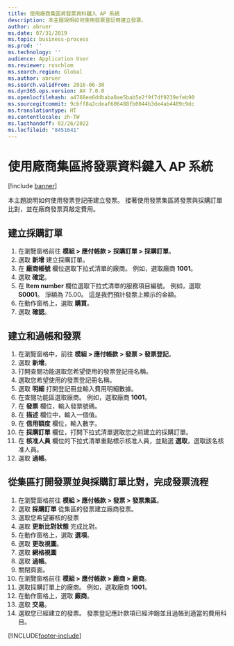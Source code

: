```yaml
---
title: 使用廠商集區將發票資料鍵入 AP 系統
description: 本主題說明如何使用發票登記冊建立發票。
author: abruer
ms.date: 07/31/2019
ms.topic: business-process
ms.prod: ''
ms.technology: ''
audience: Application User
ms.reviewer: roschlom
ms.search.region: Global
ms.author: abruer
ms.search.validFrom: 2016-06-30
ms.dyn365.ops.version: AX 7.0.0
ms.openlocfilehash: a4768ee6ddbaba8ae5bab5e2f9f7df9239efeb90
ms.sourcegitcommit: 9cbff8a2cdeaf606488fb0044b3de4ab4409c9dc
ms.translationtype: HT
ms.contentlocale: zh-TW
ms.lasthandoff: 02/26/2022
ms.locfileid: "8451641"
---
```

# <a name="key-invoice-data-into-the-ap-system-using-invoice-pool"></a>使用廠商集區將發票資料鍵入 AP 系統

[!include [banner](../../includes/banner.md)]

本主題說明如何使用發票登記冊建立發票。 接著使用發票集區將發票與採購訂單比對，並在廠商發票頁敲定費用。


## <a name="create-a-purchase-order"></a>建立採購訂單
1. 在瀏覽窗格前往 **模組 > 應付帳款 > 採購訂單 > 採購訂單**。
2. 選取 **新增** 建立採購訂單。
3. 在 **廠商帳號** 欄位選取下拉式清單的廠商。 例如，選取廠商 **1001**。
4. 選取 **確定**。
5. 在 **Item number** 欄位選取下拉式清單的服務項目編號。 例如，選取 **S0001**。 淨額為 75.00。  這是我們預計發票上顯示的金額。  
6. 在動作窗格上，選取 **購買**。
7. 選取 **確認**。

## <a name="create-and-post-and-invoice"></a>建立和過帳和發票
1. 在瀏覽窗格中，前往 **模組 > 應付帳款 > 發票 > 發票登記**。
2. 選取 **新增**。
3. 打開查閱功能選取您希望使用的發票登記冊名稱。
4. 選取您希望使用的發票登記冊名稱。
5. 選取 **明細** 打開登記冊並輸入費用明細數據。
6. 在查閱功能區選取廠商。 例如，選取廠商 **1001**。
7. 在 **發票** 欄位，輸入發票號碼。
8. 在 **描述** 欄位中，輸入一個值。
9. 在 **信用額度** 欄位，輸入數字。
10. 在 **採購訂單** 欄位，打開下拉式清單選取您之前建立的採購訂單。
11. 在 **核准人員** 欄位的下拉式清單重點標示核准人員，並點選 **選取**，選取該名核准人員。
12. 選取 **過帳**。

## <a name="open-an-invoice-from-the-pool-and-match-it-to-a-purchase-order-to-complete-the-invoice-process"></a>從集區打開發票並與採購訂單比對，完成發票流程
1. 在瀏覽窗格前往 **模組 > 應付帳款 > 發票 > 發票集區**。
2. 選取 **採購訂單** 從集區的發票建立廠商發票。
3. 選取您希望審核的發票
4. 選取 **更新比對狀態** 完成比對。
5. 在動作窗格上，選取 **選項**。
6. 選取 **更改視圖**。
7. 選取 **網格視圖**
8. 選取 **過帳**。
9. 關閉頁面。
10. 在瀏覽窗格前往 **模組 > 應付帳款 > 廠商 > 廠商**。
11. 選取採購訂單上的廠商。 例如，選取廠商 **1001**。
12. 在動作窗格上，選取 **廠商**。
13. 選取 **交易**。
14. 選取您已經建立的發票。 發票登記應計款項已經沖銷並且過帳到適當的費用科目。  



[!INCLUDE[footer-include](../../../includes/footer-banner.md)]
